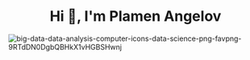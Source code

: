 <h1 align="center">Hi 👋, I'm Plamen Angelov</h1>



![big-data-data-analysis-computer-icons-data-science-png-favpng-9RTdDN0DgbQBHkX1vHGBSHwnj](https://user-images.githubusercontent.com/113591133/192651547-d0f399e5-9418-4fab-9ca7-377a3f173d3a.jpg)



